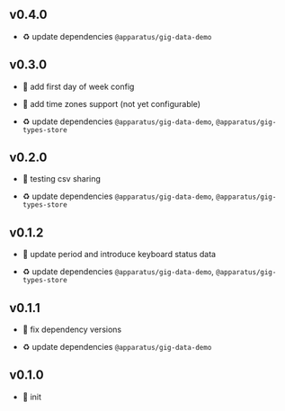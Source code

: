 ## v0.4.0

* ♻️ update dependencies `@apparatus/gig-data-demo`

## v0.3.0

* 🌱 add first day of week config

* 🌱 add time zones support (not yet configurable)

* ♻️ update dependencies `@apparatus/gig-data-demo`, `@apparatus/gig-types-store`

## v0.2.0

* 🌱 testing csv sharing

* ♻️ update dependencies `@apparatus/gig-data-demo`, `@apparatus/gig-types-store`

## v0.1.2

* 🐞 update period and introduce keyboard status data

* ♻️ update dependencies `@apparatus/gig-data-demo`, `@apparatus/gig-types-store`

## v0.1.1

* 🐞 fix dependency versions

* ♻️ update dependencies `@apparatus/gig-data-demo`

## v0.1.0

* 🐣 init
